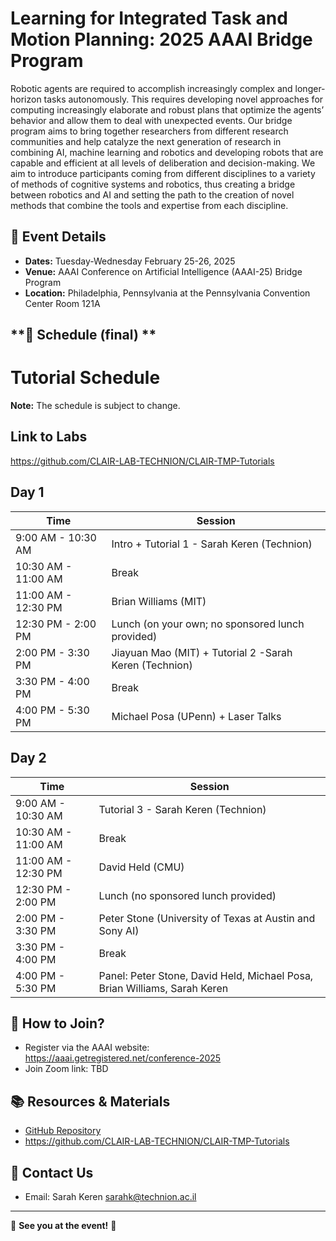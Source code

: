 # **Learning for Integrated Task and Motion Planning: 2025 AAAI Bridge Program**
Robotic agents are required to accomplish increasingly complex and longer-horizon tasks autonomously. This requires developing novel approaches for computing increasingly elaborate and robust plans that optimize the agents’ behavior and allow them to deal with unexpected events.
Our bridge program aims to bring together researchers from different research communities and help catalyze the next generation of research in combining AI, machine learning and robotics and developing robots that are capable and 
efficient at all levels of deliberation and decision-making. We aim to introduce participants coming from different disciplines to a variety of methods of cognitive systems and robotics, thus creating a bridge between robotics and AI and setting the path to the creation of novel methods that combine the tools and expertise from each discipline.


## **📅 Event Details**
- **Dates:**  Tuesday-Wednesday February 25-26, 2025
- **Venue:**   AAAI Conference on Artificial Intelligence (AAAI-25) Bridge Program
- **Location:**  Philadelphia, Pennsylvania at the Pennsylvania Convention Center  Room 121A  

## **📝 Schedule (final) **
# **Tutorial Schedule**
**Note:** The schedule is subject to change.

## **Link to Labs**
https://github.com/CLAIR-LAB-TECHNION/CLAIR-TMP-Tutorials

## **Day 1**

| Time | Session |
|------------|---------------------------------|
| 9:00 AM - 10:30 AM | Intro + Tutorial 1 - Sarah Keren (Technion) |
| 10:30 AM - 11:00 AM | Break |
| 11:00 AM - 12:30 PM | Brian Williams (MIT) |
| 12:30 PM - 2:00 PM | Lunch (on your own; no sponsored lunch provided) |
| 2:00 PM - 3:30 PM | Jiayuan Mao (MIT) + Tutorial 2 -Sarah Keren (Technion)|
| 3:30 PM - 4:00 PM | Break |
| 4:00 PM - 5:30 PM | Michael Posa (UPenn) + Laser Talks|

## **Day 2**

| Time | Session |
|------------|---------------------------------|
| 9:00 AM - 10:30 AM | Tutorial 3 - Sarah Keren (Technion) |
| 10:30 AM - 11:00 AM | Break |
| 11:00 AM - 12:30 PM | David Held (CMU) |
| 12:30 PM - 2:00 PM | Lunch (no sponsored lunch provided) |
| 2:00 PM - 3:30 PM | Peter Stone (University of Texas at Austin and Sony AI) |
| 3:30 PM - 4:00 PM | Break |
| 4:00 PM - 5:30 PM | Panel: Peter Stone, David Held, Michael Posa, Brian Williams, Sarah Keren |


## **📌 How to Join?**
- Register via the AAAI website: https://aaai.getregistered.net/conference-2025 
- Join Zoom link: TBD

## **📚 Resources & Materials**
- [GitHub Repository](https://github.com/CLAIR-LAB-TECHNION/AAAI_25_Bridge_TMP)
- https://github.com/CLAIR-LAB-TECHNION/CLAIR-TMP-Tutorials

  
## **🙋 Contact Us**
- Email: Sarah Keren sarahk@technion.ac.il
---
🚀 **See you at the event!** 🎉
